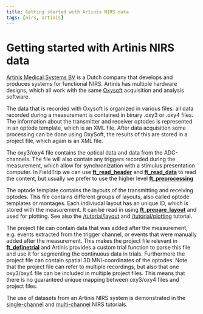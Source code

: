```yaml
---
title: Getting started with Artinis NIRS data
tags: [nirs, artinis]
---
```


# Getting started with Artinis NIRS data

[Artinis Medical Systems BV](http://www.artinis.com/) is a Dutch company that develops and produces systems for functional NIRS. Artinis has multiple hardware designs, which all work with the same [Oxysoft](http://www.artinis.com/oxysoft) acquisition and analysis software.

The data that is recorded with Oxysoft is organized in various files: all data recorded during a measurement is contained in binary .oxy3 or .oxy4 files. The information about the transmitter and receiver optodes is represented in an optode template, which is an XML file. After data acquisition some processing can be done using OxySoft, the results of this are stored in a project file, which again is an XML file.

The oxy3/oxy4 file contains the optical data and data from the ADC-channels. The file will also contain any triggers recorded during the measurement, which allow for synchronization with a stimulus presentation computer. In FieldTrip we can use **[ft_read_header](/reference/ft_read_header)** and **[ft_read_data](/reference/ft_read_data)** to read the content, but usually we prefer to use the higher level **[ft_preprocessing](/reference/ft_preprocessing)**

The optode template contains the layouts of the transmitting and receiving optodes. This file contains different groups of layouts, also called optode templates or montages. Each indiviudal layout has an unique ID, which is stored with the measurement. It can be read in using **[ft_prepare_layout](/reference/ft_prepare_layout)** and used for plotting. See also the [/tutorial/layout](/tutorial/layout) and [/tutorial/plotting](/tutorial/plotting) tutorial.

The project file can contain data that was added after the measurement, e.g. events extracted from the trigger channel, or events that were manually added after the measurement. This makes the project file relevant in **[ft_definetrial](/reference/ft_definetrial)** and Artinis provides a custom trial function to parse this file and use it for segmenting the continuous data in trials. Furthermore the project file can contain spatial 3D MNI-coordinates of the optodes. Note that the project file can refer to multiple recordings, but also that one oxy3/oxy4 file can be included in multiple project files. This means that there is no guaranteed unique mapping between oxy3/oxy4 files and project files.

The use of datasets from an Artinis NIRS system is demonstrated in the [single-channel](/tutorial/nirs_singlechannel) and [multi-channel](/tutorial/nirs_multichannel) NIRS tutorials.
